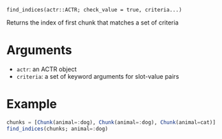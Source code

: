 ```
find_indices(actr::ACTR; check_value = true, criteria...)
```

Returns the index of first chunk that matches a set of criteria

# Arguments

  * `actr`: an ACTR object
  * `criteria`: a set of keyword arguments for slot-value pairs

# Example

```julia
chunks = [Chunk(animal=:dog), Chunk(animal=:dog), Chunk(animal=cat)]
find_indices(chunks; animal=:dog)
```
